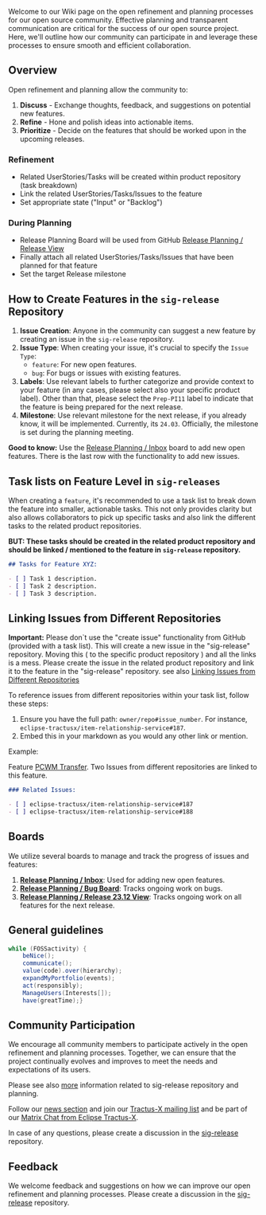 Welcome to our Wiki page on the open refinement and planning processes for our open source community. Effective planning and transparent communication are critical for the success of our open source project. Here, we'll outline how our community can participate in and leverage these processes to ensure smooth and efficient collaboration.

## Overview

Open refinement and planning allow the community to:

1. **Discuss** - Exchange thoughts, feedback, and suggestions on potential new features.
2. **Refine** - Hone and polish ideas into actionable items.
3. **Prioritize** - Decide on the features that should be worked upon in the upcoming releases.

### Refinement

* Related UserStories/Tasks will be created within product repository (task breakdown)
* Link the related UserStories/Tasks/Issues to the feature
* Set appropriate state ("Input" or "Backlog")

### During Planning

* Release Planning Board will be used from GitHub [Release Planning / Release View](https://github.com/orgs/eclipse-tractusx/projects/26)
* Finally attach all related UserStories/Tasks/Issues that have been planned for that feature
* Set the target Release milestone

## How to Create Features in the `sig-release` Repository

1. **Issue Creation**: Anyone in the community can suggest a new feature by creating an issue in the `sig-release` repository.
2. **Issue Type**: When creating your issue, it's crucial to specify the `Issue Type`:
   * `feature`: For new open features.
   * `bug`: For bugs or issues with existing features.
3. **Labels**: Use relevant labels to further categorize and provide context to your feature (in any cases, please select also your specific product label). Other than that, please select the `Prep-PI11` label to indicate that the feature is being prepared for the next release.
4. **Milestone**: Use relevant milestone for the next release, if you already know, it will be implemented. Currently, its `24.03`. Officially, the milestone is set during the planning meeting.

**Good to know:** Use the [Release Planning / Inbox](https://github.com/orgs/eclipse-tractusx/projects/26/views/9) board to add new open features. There is the last row with the functionality to add new issues.

## Task lists on Feature Level in `sig-releases`

When creating a `feature`, it's recommended to use a task list to break down the feature into smaller, actionable tasks. This not only provides clarity but also allows collaborators to pick up specific tasks and also link the different tasks to the related product repositories.

**BUT: These tasks should be created in the related product repository and should be linked / mentioned to the feature in `sig-release` repository.** 

```markdown
## Tasks for Feature XYZ:

- [ ] Task 1 description.
- [ ] Task 2 description.
- [ ] Task 3 description.
```

## Linking Issues from Different Repositories

**Important:** Please don`t use the "create issue" functionality from GitHub (provided with a task list). This will create a new issue in the "sig-release" repository. Moving this ( to the specific product repository ) and all the links is a mess. Please create the issue in the related product repository and link it to the feature in the "sig-release" repository. see also [Linking Issues from Different Repositories](https://github.com/eclipse-tractusx/sig-release/discussions/227)

To reference issues from different repositories within your task list, follow these steps:

1. Ensure you have the full path: `owner/repo#issue_number`. For instance, `eclipse-tractusx/item-relationship-service#187`.
2. Embed this in your markdown as you would any other link or mention.

Example:

Feature [PCWM Transfer](https://github.com/eclipse-tractusx/sig-release/issues/212). Two Issues from different repositories are linked to this feature.

```markdown
### Related Issues:

- [ ] eclipse-tractusx/item-relationship-service#187
- [ ] eclipse-tractusx/item-relationship-service#188
```

## Boards

We utilize several boards to manage and track the progress of issues and features:

1. **[Release Planning / Inbox](https://github.com/orgs/eclipse-tractusx/projects/26/views/9)**: Used for adding new open features.
2. **[Release Planning / Bug Board](https://github.com/orgs/eclipse-tractusx/projects/26/views/18)**: Tracks ongoing work on bugs.
3. **[Release Planning / Release 23.12 View](https://github.com/orgs/eclipse-tractusx/projects/26/views/8)**: Tracks ongoing work on all features for the next release.

## General guidelines

```java
while (FOSSactivity) {
    beNice();
    communicate();
    value(code).over(hierarchy);
    expandMyPortfolio(events);
    act(responsibly);
    ManageUsers(Interests[]);
    have(greatTime);}
```

## Community Participation

We encourage all community members to participate actively in the open refinement and planning processes. Together, we can ensure that the project continually evolves and improves to meet the needs and expectations of its users.

Please see also [more](https://github.com/eclipse-tractusx/sig-release/blob/main/README.md) information related to sig-release repository and planning.

Follow our [news section](https://eclipse-tractusx.github.io/blog) and join our [Tractus-X mailing list](https://eclipse-tractusx.github.io/docs/oss/how-to-contribute/#dev-mailinglist)
and be part of our [Matrix Chat from Eclipse Tractus-X](https://chat.eclipse.org/#/room/#tools.tractus-x:matrix.eclipse.org).

In case of any questions, please create a discussion in the [sig-release](https://github.com/eclipse-tractusx/sig-release/discussions) repository.

## Feedback

We welcome feedback and suggestions on how we can improve our open refinement and planning processes. Please create a discussion in the [sig-release](https://github.com/eclipse-tractusx/sig-release/discussions) repository.
